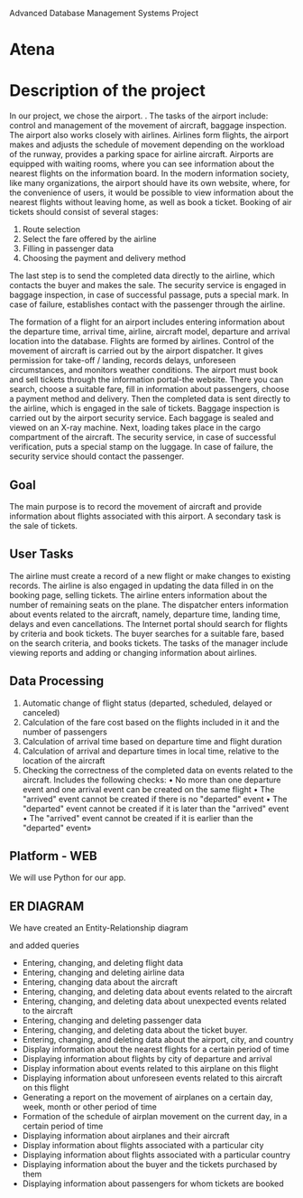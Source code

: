 Advanced Database Management Systems Project

# Atena

Description of the project 
=====================
In our project, we chose the airport. .
The tasks of the airport include: control and management of the movement of aircraft, baggage inspection. The airport also works closely with airlines.
Airlines form flights, the airport makes and adjusts the schedule of movement depending on the workload of the runway, provides a parking space for airline aircraft. Airports are equipped with waiting rooms, where you can see information about the nearest flights on the information board.
In the modern information society, like many organizations, the airport should have its own website, where, for the convenience of users, it would be possible to view information about the nearest flights without leaving home, as well as book a ticket. Booking of air tickets should consist of several stages:

1. Route selection
2. Select the fare offered by the airline
3. Filling in passenger data
4. Choosing the payment and delivery method

The last step is to send the completed data directly to the airline, which contacts the buyer and makes the sale.
The security service is engaged in baggage inspection, in case of successful passage, puts a special mark. In case of failure, establishes contact with the passenger through the airline.


The formation of a flight for an airport includes entering information about the departure time, arrival time, airline, aircraft model, departure and arrival location into the database. Flights are formed by airlines.
Control of the movement of aircraft is carried out by the airport dispatcher. It gives permission for take-off / landing, records delays, unforeseen circumstances, and monitors weather conditions.
The airport must book and sell tickets through the information portal-the website. There you can search, choose a suitable fare, fill in information about passengers, choose a payment method and delivery. Then the completed data is sent directly to the airline, which is engaged in the sale of tickets.
Baggage inspection is carried out by the airport security service. Each baggage is sealed and viewed on an X-ray machine. Next, loading takes place in the cargo compartment of the aircraft. The security service, in case of successful verification, puts a special stamp on the luggage. In case of failure, the security service should contact the passenger.


Goal
------
The main purpose is to record the movement of aircraft and provide information about flights associated with this airport. A secondary task is the sale of tickets.

User Tasks
-----------
The airline must create a record of a new flight or make changes to existing records. The airline is also engaged in updating the data filled in on the booking page, selling tickets. The airline enters information about the number of remaining seats on the plane.
The dispatcher enters information about events related to the aircraft, namely, departure time, landing time, delays and even cancellations.
The Internet portal should search for flights by criteria and book tickets.
The buyer searches for a suitable fare, based on the search criteria, and books tickets.
The tasks of the manager include viewing reports and adding or changing information about airlines.

Data Processing
----------------
1. Automatic change of flight status (departed, scheduled, delayed or canceled)
2. Calculation of the fare cost based on the flights included in it and the number of passengers
3. Calculation of arrival time based on departure time and flight duration
4. Calculation of arrival and departure times in local time, relative to the location of the aircraft
5. Checking the correctness of the completed data on events related to the aircraft. Includes the following checks:
• No more than one departure event and one arrival event can be created on the same flight
• The "arrived" event cannot be created if there is no "departed" event
• The "departed" event cannot be created if it is later than the "arrived" event
• The "arrived" event cannot be created if it is earlier than the "departed" event»

Platform - WEB
---------------
We will use Python for our app.

ER DIAGRAM
------------
We have created an Entity-Relationship diagram

and added queries
* Entering, changing, and deleting flight data
* Entering, changing and deleting airline data
* Entering, changing data about the aircraft
* Entering, changing, and deleting data about events related to the aircraft
* Entering, changing, and deleting data about unexpected events related to the aircraft
* Entering, changing and deleting passenger data
* Entering, changing, and deleting data about the ticket buyer.
* Entering, changing, and deleting data about the airport, city, and country
* Display information about the nearest flights for a certain period of time
* Displaying information about flights by city of departure and arrival
* Display information about events related to this airplane on this flight
* Displaying information about unforeseen events related to this aircraft on this flight
* Generating a report on the movement of airplanes on a certain day, week, month or other period of time
* Formation of the schedule of airplan movement on the current day, in a certain period of time
* Displaying information about airplanes and their aircraft
* Display information about flights associated with a particular city
* Displaying information about flights associated with a particular country
* Displaying information about the buyer and the tickets purchased by them
* Displaying information about passengers for whom tickets are booked
